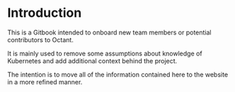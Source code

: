 # Introduction

This is a Gitbook intended to onboard new team members or potential contributors to Octant.

It is mainly used to remove some assumptions about knowledge of Kubernetes and add additional context behind the project.

The intention is to move all of the information contained here to the website in a more refined manner.

